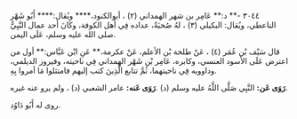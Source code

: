 ٣٠٤٤ -** د:** عَامِر بن شهر الهمداني (٢) ، أبوالكنود،**** ويُقال:**** أَبُو شَهْر الناعطي، ويُقال: البكيلي (٣) ، لهُ صُحبَةٌ، عداده فِي أَهل الكوفة، وكَانَ أحد عمال النَّبِيُّ صلى الله عليه وسلم، عَلَى اليمن.

قال سَيْف بْن عُمَر (٤) ، عَنْ طلحة بْن الأعلم، عَنْ عكرمة،** عَنِ ابْن عَبَّاس:** أول من اعترض عَلَى الأسود العنسي، وكابره، عَامِر بْن شَهْر الهمداني فِي ناحيته، وفيروز الديلمي، وداوويه فِي ناحيتهما، ثُمَّ تتابع الَّذِينَ كتب إليهم فامتثلوا مَا أمروا بِهِ.

**رَوَى عَن:** النَّبِي صَلَّى اللَّهُ عليه وسلم (د) .**رَوَى عَنه:** عامر الشعبي (د) ، ولم يرو عنه غيره.

روى له أَبُو دَاوُد.